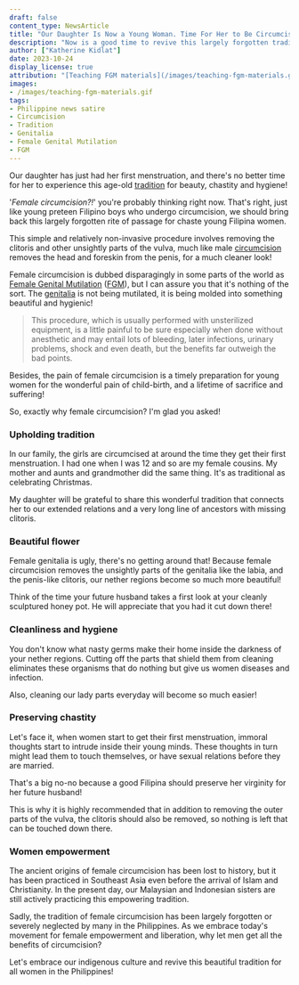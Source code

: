 ```yaml
---
draft: false
content_type: NewsArticle
title: "Our Daughter Is Now a Young Woman. Time For Her to Be Circumcised!"
description: "Now is a good time to revive this largely forgotten tradition for a more beautiful, chaste and hygienic Filipina genitalia."
author: ["Katherine Kidlat"]
date: 2023-10-24
display_license: true
attribution: "[Teaching FGM materials](/images/teaching-fgm-materials.gif) photo by [Jessica Lea/DFID](https://www.flickr.com/photos/dfid/12345176104/) ([CC BY-2.0](https://creativecommons.org/licenses/by/2.0/))."
images:
- /images/teaching-fgm-materials.gif
tags:
- Philippine news satire
- Circumcision
- Tradition
- Genitalia
- Female Genital Mutilation
- FGM
---
```

Our daughter has just had her first menstruation, and there's no better time for her to experience this age-old [tradition](/tags/tradition) for beauty, chastity and hygiene!

'*Female circumcision?!*' you're probably thinking right now. That's right, just like young preteen Filipino boys who undergo circumcision, we should bring back this largely forgotten rite of passage for chaste young Filipina women.

This simple and relatively non-invasive procedure involves removing the clitoris and other unsightly parts of the vulva, much like male [circumcision](/tags/circumcision/) removes the head and foreskin from the penis, for a much cleaner look!

Female circumcision is dubbed disparagingly in some parts of the world as [Female Genital Mutilation](/tags/female-genital-mutilation/) ([FGM](/tags/fgm/)), but I can assure you that it's nothing of the sort. The [genitalia](/tags/genitalia) is not being mutilated, it is being molded into something beautiful and hygienic!

>This procedure, which is usually performed with unsterilized equipment, is a little painful to be sure especially when done without anesthetic and may entail lots of bleeding, later infections, urinary problems, shock and even death, but the benefits far outweigh the bad points.

Besides, the pain of female circumcision is a timely preparation for young women for the wonderful pain of child-birth, and a lifetime of sacrifice and suffering!

So, exactly why female circumcision? I'm glad you asked!

### Upholding tradition

In our family, the girls are circumcised at around the time they get their first menstruation. I had one when I was 12 and so are my female cousins. My mother and aunts and grandmother did the same thing. It's as traditional as celebrating Christmas.

My daughter will be grateful to share this wonderful tradition that connects her to our extended relations and a very long line of ancestors with missing clitoris.

### Beautiful flower

Female genitalia is ugly, there's no getting around that! Because female circumcision removes the unsightly parts of the genitalia like the labia, and the penis-like clitoris, our nether regions become so much more beautiful!

Think of the time your future husband takes a first look at your cleanly sculptured honey pot. He will appreciate that you had it cut down there!

### Cleanliness and hygiene

You don't know what nasty germs make their home inside the darkness of your nether regions. Cutting off the parts that shield them from cleaning eliminates these organisms that do nothing but give us women diseases and infection.

Also, cleaning our lady parts everyday will become so much easier!

### Preserving chastity

Let's face it, when women start to get their first menstruation, immoral thoughts start to intrude inside their young minds. These thoughts in turn might lead them to touch themselves, or have sexual relations before they are married.

That's a big no-no because a good Filipina should preserve her virginity for her future husband!

This is why it is highly recommended that in addition to removing the outer parts of the vulva, the clitoris should also be removed, so nothing is left that can be touched down there.

### Women empowerment

The ancient origins of female circumcision has been lost to history, but it has been practiced in Southeast Asia even before the arrival of Islam and Christianity. In the present day, our Malaysian and Indonesian sisters are still actively practicing this empowering tradition.

Sadly, the tradition of female circumcision has been largely forgotten or severely neglected by many in the Philippines. As we embrace today's movement for female empowerment and liberation, why let men get all the benefits of circumcision?

Let's embrace our indigenous culture and revive this beautiful tradition for all women in the Philippines!